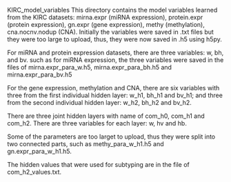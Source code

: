 KIRC_model_variables
This directory contains the model variables learned from the KIRC datasets: mirna.expr (miRNA expression), protein.expr (protein expression), gn.expr (gene expression), methy (methylation), cna.nocnv.nodup (CNA). Initially the variables were saved in .txt files but they were too large to upload, thus, they were now saved in .h5 using h5py.

For miRNA and protein expression datasets, there are three variables: w, bh, and bv. such as for miRNA expression, the three variables were saved in the files of mirna.expr_para_w.h5, mirna.expr_para_bh.h5 and mirna.expr_para_bv.h5

For the gene expression, methylation and CNA, there are six variables with three from the first individual hidden layer: w_h1, bh_h1 and bv_h1; and three from the second individual hidden layer: w_h2, bh_h2 and bv_h2.

There are three joint hidden layers with name of com_h0, com_h1 and com_h2. There are three variables for each layer: w, hv and hb.

Some of the parameters are too larget to upload, thus they were split into two connected parts, such as methy_para_w_h1.h5 and gn.expr_para_w_h1.h5.

The hidden values that were used for subtyping are in the file of com_h2_values.txt.
